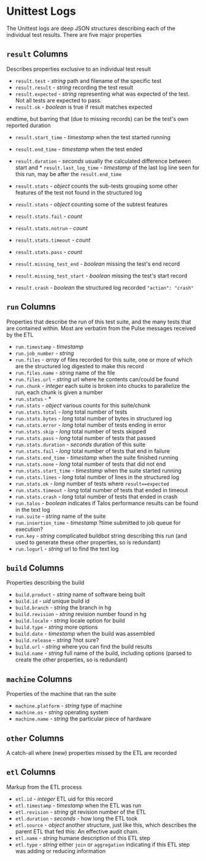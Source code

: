 
Unittest Logs
=============

The Unittest logs are deep JSON structures describing each of the individual test results.  There are five major properties

`result` Columns
----------------

Describes properties exclusive to an individual test result

* `result.test` - *string* path and filename of the specific test
* `result.result` - *string* recording the test result
* `result.expected` - *string* representing what was expected of the test.  Not all tests are expected to pass.
* `result.ok` - *boolean* is true if result matches expected

endtime, but barring that (due to missing records) can be the test's own reported duration
* `result.start_time` -  *timestamp* when the test started running  
* `result.end_time` - *timestamp* when the test ended
* `result.duration` - *seconds* usually the calculated difference between start and * `result.last_log_time` - *timestamp* of the last log line seen for this run, may be after the `result.end_time`

* `result.stats` - *object* counts the sub-tests grouping some other features of the test not found in the structured log
* `result.stats` - *object* counting some of the subtest features
* `result.stats.fail` - *count*
* `result.stats.notrun` - *count*
* `result.stats.timeout` - *count*
* `result.stats.pass` - *count*

* `result.missing_test_end` - *boolean* missing the test's end record
* `result.missing_test_start` - *boolean* missing the test's start record
* `result.crash` - *boolean* the structured log recorded `"action": "crash"`

`run` Columns
-------------

Properties that describe the run of this test suite, and the many tests that are contained within.  Most are verbatim from the Pulse messages received by the ETL

* `run.timestamp` - *timestamp*
* `run.job_number` - *string* 
* `run.files` - *array* of files recorded for this suite, one or more of which are the structured log digested to make this record 
* `run.files.name` - *string* name of the file
* `run.files.url` - *string* url where he contents can/could be found
* `run.chunk` - *integer* each suite is broken into chucks to parallelize the run, each chunk is given a number
* `run.status` - *
* `run.stats` - *object* various counts for this suite/chunk
* `run.stats.total` - *long* total number of tests
* `run.stats.bytes` - *long* total number of bytes in structured log
* `run.stats.error` - *long* total number of tests ending in error
* `run.stats.skip` - *long* total number of tests skipped
* `run.stats.pass` - *long* total number of tests that passed
* `run.stats.duration` - *seconds* duration of this suite 
* `run.stats.fail` - *long* total number of tests that end in failure
* `run.stats.end_time` - *timestamp* when the suite finished running
* `run.stats.none` - *long* total number of tests that did not end 
* `run.stats.start_time` - *timestamp* when the suite started running 
* `run.stats.lines` - *long* total number of lines in the structured log
* `run.stats.ok` - *long* number of tests where `result==expected`
* `run.stats.timeout` - *long* total number of tests that ended in timeout
* `run.stats.crash` - *long* total number of tests that ended in crash
* `run.talos` - *boolean* indicates if Talos performance results can be found in the text log
* `run.suite` - *string* name of the suite
* `run.insertion_time` - *timestamp* ?time submitted to job queue for execution?
* `run.key` - *string* complicated buildbot string describing this run (and used to generate these other properties, so is redundant)
* `run.logurl` - *string* url to find the text log

`build` Columns
---------------

Properties describing the build 


* `build.product` - *string* name of software being built
* `build.id` - *uid* unique build id
* `build.branch` - *string* the branch in hg
* `build.revision` - *string* revision number found in hg
* `build.locale` - *string* locale option for build
* `build.type` - *string* more options
* `build.date` - *timestamp* when the build was assembled
* `build.release` - *string* ?not sure?
* `build.url` - *string* where you can find the build results
* `build.name` - *string* full name of the build, including options (parsed to create the other properties, so is redundant)


`machine` Columns
-----------------

Properties of the machine that ran the suite

* `machine.platform` - *string* type of machine 
* `machine.os` - *string* operating system 
* `machine.name` - *string* the particular piece of hardware 


`other` Columns
---------------

A catch-all where (new) properties missed by the ETL are recorded 

`etl` Columns
-------------

Markup from the ETL process

* `etl.id` - *integer* ETL uid for this record
* `etl.timestamp` - *timestamp* when the ETL was run 
* `etl.revision` - *string* git revision number of the ETL
* `etl.duration` - *seconds* - how long the ETL took
* `etl.source` - *object* another structure, just like this, which describes the parent ETL that fed this:  An effective audit chain.
* `etl.name` - *string* humane description of this ETL step 
* `etl.type` - *string* either `join` or `aggregation` indicating if this ETL step was adding or reducing information
